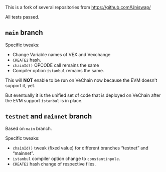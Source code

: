 This is a fork of several repositories from https://github.com/Uniswap/

All tests passed.

## `main` branch

Specific tweaks:
- Change Variable names of VEX and Vexchange
- `CREATE2` hash. 
- `chainId()` OPCODE call remains the same
- Compiler option `istanbul` remains the same.

This will **NOT** enable to be run on VeChain now because the EVM doesn't support it, yet.

But eventually it is the unified set of code that is deployed on VeChain after the EVM support `istanbul` is in place.

## `testnet` and `mainnet` branch
Based on `main` branch.

Specific tweaks: 
- `chainId()` tweak (fixed value) for different branches “testnet” and “mainnet”.
- `istanbul` compiler option change to `constantinpole`.
- `CREATE2` hash change of respective files.